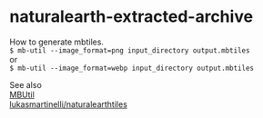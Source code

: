 # naturalearth-extracted-archive

How to generate mbtiles.  
```$ mb-util --image_format=png input_directory output.mbtiles```  
or  
```$ mb-util --image_format=webp input_directory output.mbtiles```  

See also  
[MBUtil](https://github.com/mapbox/mbutil)  
[lukasmartinelli/naturalearthtiles](https://github.com/lukasmartinelli/naturalearthtiles)
